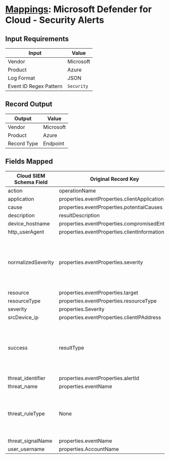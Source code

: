 # [Mappings](README.md): Microsoft Defender for Cloud - Security Alerts

## Input Requirements

|Input|Value|
|-----|-----|
|Vendor|Microsoft|
|Product|Azure|
|Log Format|JSON|
|Event ID Regex Pattern|`Security`|

## Record Output

|Output|Value|
|------|-----|
|Vendor|Microsoft|
|Product|Azure|
|Record Type|Endpoint|

## Fields Mapped

|Cloud SIEM Schema Field|Original Record Key|Notes|
|-----------------------|-------------------|-----|
|action|operationName||
|application|properties.eventProperties.clientApplication||
|cause|properties.eventProperties.potentialCauses||
|description|resultDescription||
|device_hostname|properties.eventProperties.compromisedEntity||
|http_userAgent|properties.eventProperties.clientInformation||
|normalizedSeverity|properties.eventProperties.severity|This is a lookup field. More info to come in the catalog later...|
|resource|properties.eventProperties.target||
|resourceType|properties.eventProperties.resourceType||
|severity|properties.Severity||
|srcDevice_ip|properties.eventProperties.clientIPAddress||
|success|resultType|This is a lookup field. More info to come in the catalog later...|
|threat_identifier|properties.eventProperties.alertId||
|threat_name|properties.eventName||
|threat_ruleType|None|The static text `direct` is populated in this schema field.|
|threat_signalName|properties.eventName||
|user_username|properties.AccountName||

